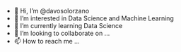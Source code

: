 - 👋 Hi, I’m @davosolorzano
- 👀 I’m interested in Data Science and Machine Learning
- 🌱 I’m currently learning Data Science
- 💞️ I’m looking to collaborate on ...
- 📫 How to reach me ...

<!---
davosolorzano/davosolorzano is a ✨ special ✨ repository because its `README.md` (this file) appears on your GitHub profile.
You can click the Preview link to take a look at your changes.
--->
